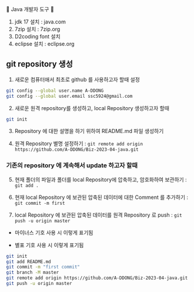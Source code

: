 :horse: Java 개발자 도구 :horse:
1. jdk 17 설치 : java.com
2. 7zip 설치 : 7zip.org
3. D2coding font 설치
4. eclipse 설치 : eclipse.org

## git repository 생성
1. 새로운 컴퓨터애서 최초로 github 를 사용하고자 할때 설정
```bash
git config --global user.name A-DDONG
git config --global user.email ssc5924@gmail.com
```
2. 새로운 원격 repository를 생성하고, local Repository 생성하고자 할때
```bash
git init
```
3. Repository 에 대한 설명을 하기 위하여 README.md 파일 생성하기

4. 원격 Repository 별명 설정하기 : `git remote add origin https://github.com/A-DDONG/Biz-2023-04-java.git`   

### 기존의 repository 에 계속해서 update 하고자 할때

5. 현재 폴더의 파일과 폴더를 local Repository에
압축하고, 암호화하여 보관하기 : `git add .`

6. 현재 local Repository 에 보관된 압축된
데이터에 대한 Comment 를 추가하기 : `git commit -m first`

7. local Repository 에 보관된 압축된 데이터를
원격 Repository 로 push : `git push -u origin master`

- 마이너스 기호 사용 시 이렇게 표기됨
* 별표 기호 사용 시 이렇게 표기됨

```bash
git init
git add README.md
git commit -m "first commit"
git branch -M master
git remote add origin https://github.com/A-DDONG/Biz-2023-04-java.git
git push -u origin master
```